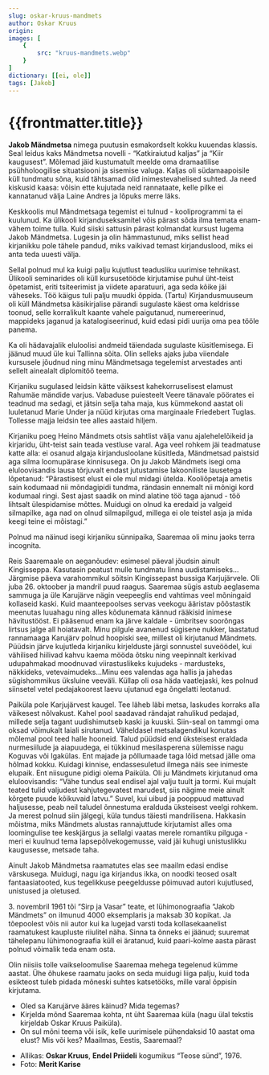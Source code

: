 ```yaml
---
slug: oskar-kruus-mandmets
author: Oskar Kruus
origin:  
images: [
    {
        src: "kruus-mandmets.webp"
    }
]
dictionary: [[ei, ole]]
tags: [Jakob]
---
```


<h1 class="story-h1">
    {{frontmatter.title}}
</h1>
 
**Jakob Mändmetsa** nimega puutusin esmakordselt kokku kuuendas klassis. Seal leidus kaks Mändmetsa novelli - “Katkiraiutud kaljas” ja “Kiir kaugusest”. Mõlemad jäid kustumatult meelde oma dramaatilise psühholoogilise situatsiooni ja sisemise valuga. Kaljas oli südamaapoisile küll tundmatu sõna, kuid tähtsamad olid inimestevahelised suhted. Ja need kiskusid kaasa: võisin ette kujutada neid rannataate, kelle pilke ei kannatanud välja Laine Andres ja lõpuks merre läks. 

Keskkoolis mul Mändmetsaga tegemist ei tulnud - kooliprogrammi ta ei kuulunud. Ka ülikooli kirjanduseksamitel võis pärast sõda ilma temata enam-vähem toime tulla. Kuid siiski sattusin pärast kolmandat kursust lugema Jakob Mändmetsa. Lugesin ja olin hämmastunud, miks sellist head kirjanikku pole tähele pandud, miks vaikivad temast kirjanduslood, miks ei anta teda uuesti välja.

Sellal polnud mul ka kuigi palju kujutlust teadusliku uurimise tehnikast. Ülikooli seminarides oli küll kursusetööde kirjutamise puhul üht-teist õpetamist, eriti tsiteerimist ja viidete aparatuuri, aga seda kõike jäi väheseks. Töö käigus tuli palju muudki õppida. (Tartu) Kirjandusmuuseum oli küll Mändmetsa käsikirjalise pärandi sugulaste käest oma keldrisse toonud, selle korralikult kaante vahele paigutanud, numereerinud, mappideks jaganud ja katalogiseerinud, kuid edasi pidi uurija oma pea tööle panema.

Ka oli hädavajalik eluloolisi andmeid täiendada sugulaste küsitlemisega. Ei jäänud muud üle kui Tallinna sõita. Olin selleks ajaks juba viiendale kursusele jõudnud ning minu Mändmetsaga tegelemist arvestades anti sellelt ainealalt diplomitöö teema.

Kirjaniku sugulased leidsin kätte väiksest kahekorruselisest elamust Rahumäe mändide varjus. Vabaduse puiesteelt Veere tänavale pöörates ei teadnud ma sedagi, et jätsin selja taha maja, kus kümmekond aastat oli luuletanud Marie Under ja nüüd kirjutas oma marginaale Friedebert Tuglas. Tollesse majja leidsin tee alles aastaid hiljem.

Kirjaniku poeg Heino Mändmets otsis sahtlist välja vanu ajalehelelõikeid ja kirjaridu, üht-teist sain teada vestluse varal. Aga veel rohkem jäi teadmatuse katte alla: ei osanud algaja kirjandusloolane küsitleda, Mändmetsad paistsid aga silma loomupärase kinnisusega. On ju Jakob Mändmets isegi oma eluloovisandis lausa tõrjuvalt endast jutustamise lakooniliste lausetega lõpetanud: “Pärastisest elust ei ole mul midagi ütelda. Kooliõpetaja ametis sain kodumaad nii mõndagipidi tundma, rändasin ennemalt nii mõnigi kord kodumaal ringi. Sest ajast saadik on mind alatine töö taga ajanud - töö lihtsalt ülespidamise mõttes. Muidugi on olnud ka eredaid ja valgeid silmapilke, aga nad on olnud silmapilgud, millega ei ole teistel asja ja mida keegi teine ei mõistagi.”

Polnud ma näinud isegi kirjaniku sünnipaika, Saaremaa oli minu jaoks terra incognita. 

Reis Saaremaale on aeganõudev: esimesel päeval jõudsin ainult Kingisseppa. Kasutasin peatust mulle tundmatu linna uudistamiseks…Järgmise päeva varahommikul sõitsin Kingissepast bussiga Karjujärvele. Oli juba 26. oktoober ja mandril puud raagus. Saaremaa sügis astub aeglasema sammuga ja üle Karujärve nägin veepeeglis end vahtimas veel mõningaid kollaseid kaski. Kuid maanteepoolses servas veekogu ääristav põõstastik meenutas luuahagu ning alles kõdunemata kännud rääkisid inimese hävitustööst. Ei pääsenud enam ka järve kaldale - ümbritsev soorõngas lirtsus jalge all hoiatavalt. Minu pilgule avanenud sügisene nukker, laastatud rannamaaga Karujärv polnud hoopiski see, millest oli kirjutanud Mändmets. Püüdsin järve kujutleda kirjaniku kirjelduste järgi sonnustel suveöödel, kui vähilised hiilivad kahvu kaema mööda õtsku ning veepinnalt kerkivad udupahmakad moodnuvad viirastuslikeks kujudeks - mardusteks, näkkideks, vetevaimudeks…Minu ees valendas aga hallis ja jahedas sügishommikus üksluine veeväli. Küllap oli osa häda vaatlejaski, kes polnud siinsetel vetel pedajakoorest laevu ujutanud ega õngelatti leotanud.

Paiküla pole Karjujärvest kaugel. Tee läheb läbi metsa, laskudes korraks alla väikesest nõlvakust. Kahel pool saadavad rändajat rahulikud pedajad, millede selja tagant uudishimutseb kaski ja kuuski. Siin-seal on tammgi oma oksad võimukalt laiali sirutanud. Väheldasel metsalagendikul konutas mõlemal pool teed halle hooneid. Talud püüdsid end üksteisest eraldada nurmesiilude ja aiapuudega, ei tükkinud mesilasperena sülemisse nagu Koguvas või Igakülas. Ent majade ja põllumaade taga lõid metsad jälle oma hõlmad kokku. Kuidagi kinnise, endassesuletud ilmega näis see inimeste elupaik. Ent niisugune pidigi olema Paiküla. Oli ju Mändmets kirjutanud oma eluloovisandis: “Vähe tundus seal endisel ajal valju tuult ja tormi. Kui mujalt teated tulid valjudest kahjutegevatest marudest, siis nägime meie ainult kõrgete puude kõikuvaid latvu.” Suvel, kui uibud ja pooppuud mattuvad haljusesse, peab neil taludel õnnestuma eralduda üksteisest veelgi rohkem. Ja merest polnud siin jälgegi, küla tundus täiesti mandrilisena. Hakkasin mõistma, miks Mändmets alustas rannajuttude kirjutamist alles oma loomingulise tee keskjärgus ja sellalgi vaatas merele romantiku pilguga - meri ei kuulnud tema lapsepõlvekogemusse,  vaid jäi kuhugi unistuslikku kaugusesse, metsade taha.

Ainult Jakob Mändmetsa raamatutes elas see maailm edasi endise värskusega. Muidugi, nagu iga kirjandus ikka, on noodki teosed osalt fantaasiatooted, kus tegelikkuse peegeldusse põimuvad autori kujutlused, unistused ja oletused. 

3\. novembril 1961 tõi “Sirp ja Vasar” teate, et lühimonograafia “Jakob Mändmets” on ilmunud 4000 eksemplaris ja maksab 30 kopikat. Ja tõepoolest võis nii autor kui ka lugejad varsti toda kollasekaanelist raamatukest kaupluste riiulitel näha. Sinna ta õnneks ei jäänud; suuremat tähelepanu lühimonograafia küll ei äratanud, kuid paari-kolme aasta pärast polnud võimalik teda enam osta.

Olin niisiis tolle vaikseloomulise Saaremaa mehega tegelenud kümme aastat. Ühe õhukese raamatu jaoks on seda muidugi liiga palju, kuid toda esikteost tuleb pidada mõneski suhtes katsetööks, mille varal õppisin kirjutama.




<story-author :author="frontmatter.author" :origin="frontmatter.origin" />
<!-- <story-dictionary :terms="frontmatter.dictionary" /> -->


<details-wrapper summary="Mõtlemiseks ja arutlemiseks">

- Oled sa Karujärve ääres käinud? Mida tegemas? 
- Kirjelda mõnd Saaremaa kohta, nt üht Saaremaa küla (nagu ülal tekstis kirjeldab Oskar Kruus Paiküla).
- On sul mõni teema või isik, kelle uurimisele pühendaksid 10 aastat oma elust? Mis või kes? Maailmas, Eestis, Saaremaal? 

</details-wrapper>


<details-wrapper summary="Allikas" class="text-sm" icon="IconSources">

- Allikas: **Oskar Kruus**, **Endel Priideli** kogumikus “Teose sünd”, 1976.
- Foto: **Merit Karise**

</details-wrapper>
